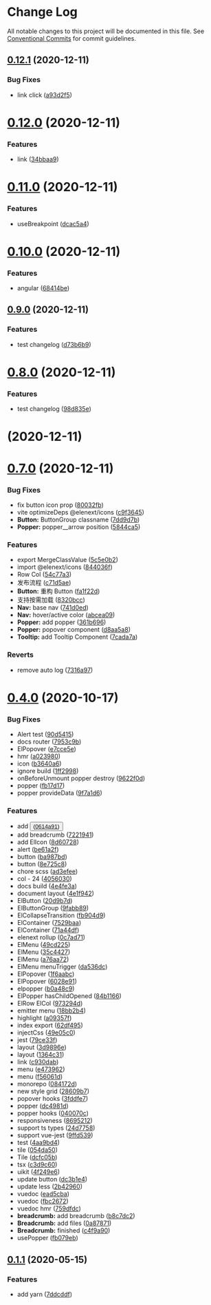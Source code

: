 # Change Log

All notable changes to this project will be documented in this file.
See [Conventional Commits](https://conventionalcommits.org) for commit guidelines.

## [0.12.1](https://github.com/JasKang/elenext/compare/v0.12.0...v0.12.1) (2020-12-11)


### Bug Fixes

* link click ([a93d2f5](https://github.com/JasKang/elenext/commit/a93d2f52c8ebda05874817c59dd6ecc7ec9de018))





# [0.12.0](https://github.com/JasKang/elenext/compare/v0.11.0...v0.12.0) (2020-12-11)


### Features

* link ([34bbaa9](https://github.com/JasKang/elenext/commit/34bbaa9651d81011e77c580fd5d6effd4b4c685d))





# [0.11.0](https://github.com/JasKang/elenext/compare/v0.10.0...v0.11.0) (2020-12-11)


### Features

* useBreakpoint ([dcac5a4](https://github.com/JasKang/elenext/commit/dcac5a40d0bf6bbdb554e6aa4d2c60c51787d345))





# [0.10.0](https://github.com/JasKang/elenext/compare/v0.9.0...v0.10.0) (2020-12-11)


### Features

* angular ([68414be](https://github.com/JasKang/elenext/commit/68414be1f76fdf463ad8b25ea586bf7c98e02cc7))





## [0.9.0](https://github.com/JasKang/elenext/compare/v0.8.0...v0.9.0) (2020-12-11)


### Features

* test changelog ([d73b6b9](https://github.com/JasKang/elenext/commit/d73b6b9f256eb60e570a1bcb44b75cff3cd2ec9d))



# [0.8.0](https://github.com/JasKang/elenext/compare/v0.7.0...v0.8.0) (2020-12-11)


### Features

* test changelog ([98d835e](https://github.com/JasKang/elenext/commit/98d835e906f7dca19eeceeb3559193908d90f9af))





# [](https://github.com/JasKang/elenext/compare/v0.7.0...v) (2020-12-11)

# [0.7.0](https://github.com/JasKang/elenext/compare/0.4.0...v0.7.0) (2020-12-11)

### Bug Fixes

- fix button icon prop ([80032fb](https://github.com/JasKang/elenext/commit/80032fb72e55691adde54e85f7710a669c68af39))
- vite optimizeDeps @elenext/icons ([c9f3645](https://github.com/JasKang/elenext/commit/c9f3645cc37986250628e91cc9213267e0b9e966))
- **Button:** ButtonGroup classname ([7dd9d7b](https://github.com/JasKang/elenext/commit/7dd9d7b35a50eb58fc05326666b75d65f65e1fe6))
- **Popper:** popper\_\_arrow position ([5844ca5](https://github.com/JasKang/elenext/commit/5844ca594eef446a246a0a20649926de55dfa7af))

### Features

- export MergeClassValue ([5c5e0b2](https://github.com/JasKang/elenext/commit/5c5e0b2f0eaeb7002a1933703c7e581bea6a1bf2))
- import @elenext/icons ([844036f](https://github.com/JasKang/elenext/commit/844036fe74aa2b4d1eb0abab000cfd34329cb6cc))
- Row Col ([54c77a3](https://github.com/JasKang/elenext/commit/54c77a36efd8b5bd31d6b999a2cfb22263d5605e))
- 发布流程 ([c71d5ae](https://github.com/JasKang/elenext/commit/c71d5ae274e5d0babdebcf3bf82e0807603e8af9))
- **Button:** 重构 Button ([fa1f22d](https://github.com/JasKang/elenext/commit/fa1f22ded521cab632b4b1ff6ddf87b21c310128))
- 支持按需加载 ([8320bcc](https://github.com/JasKang/elenext/commit/8320bcc0a2afbd0346348ce07b182a2c220d74c4))
- **Nav:** base nav ([741d0ed](https://github.com/JasKang/elenext/commit/741d0ed472b6eedf1ee7639542e34a2124fbb3cc))
- **Nav:** hover/active color ([abcea09](https://github.com/JasKang/elenext/commit/abcea096f8269af5a5ff6561651970e607bb7996))
- **Popper:** add popper ([361b696](https://github.com/JasKang/elenext/commit/361b696b078a30ba79e702977c6c1240c88b4c9c))
- **Popper:** popover component ([d8aa5a8](https://github.com/JasKang/elenext/commit/d8aa5a8bf0bd20084e40cbb03f6c96f6d432e3fe))
- **Tooltip:** add Tooltip Component ([7cada7a](https://github.com/JasKang/elenext/commit/7cada7a273b14c2bea26778541163354c90b72e8))

### Reverts

- remove auto log ([7316a97](https://github.com/JasKang/elenext/commit/7316a975a945a38a496cce5720c56d39ca9bfca1))

# [0.4.0](https://github.com/JasKang/elenext/compare/v0.1.1...0.4.0) (2020-10-17)

### Bug Fixes

- Alert test ([90d5415](https://github.com/JasKang/elenext/commit/90d5415a780802ba842f34aec0387bde7882abce))
- docs router ([7953c9b](https://github.com/JasKang/elenext/commit/7953c9b21ab0c730583ffa016deb4783061712c0))
- ElPopover ([e7cce5e](https://github.com/JasKang/elenext/commit/e7cce5e84bac1d998e6dce6ce00d61e3131d061c))
- hmr ([a023980](https://github.com/JasKang/elenext/commit/a023980945e4562f17e16dd80002a15718329af9))
- icon ([b3640a6](https://github.com/JasKang/elenext/commit/b3640a6a1d5327836ef41934f6b76e751a68e020))
- ignore build ([1ff2998](https://github.com/JasKang/elenext/commit/1ff299834f05161175c8b177989b059fa64198d5))
- onBeforeUnmount popper destroy ([9622f0d](https://github.com/JasKang/elenext/commit/9622f0deab820c5a67c9c92644051b24115bd1dc))
- popper ([fb17d17](https://github.com/JasKang/elenext/commit/fb17d17e2cc6ac272d4f5ae482162a8b6471a963))
- popper provideData ([9f7a1d6](https://github.com/JasKang/elenext/commit/9f7a1d6e8066058a31ebfc0f6b6fd21392b3c030))

### Features

- add <button> ([0614a91](https://github.com/JasKang/elenext/commit/0614a916a094bd7f062b1524a437223d5dad6136))
- add breadcrumb ([7221941](https://github.com/JasKang/elenext/commit/72219415a05d92bb9e5edf4571003c1f9f1aeda3))
- add ElIcon ([8d60728](https://github.com/JasKang/elenext/commit/8d6072851e1c8e3cd904f383260390067d4e48d3))
- alert ([be61a2f](https://github.com/JasKang/elenext/commit/be61a2ffa4d2af7ead9991476d0791cef481be69))
- button ([ba987bd](https://github.com/JasKang/elenext/commit/ba987bd899b840e1caad29bf304113e02408ed4c))
- button ([8e725c8](https://github.com/JasKang/elenext/commit/8e725c8fdaa6481dbc8dad03a76be9ca730ee903))
- chore scss ([ad3efee](https://github.com/JasKang/elenext/commit/ad3efeebf6aea8d1d09f434dd54f6730c01b2945))
- col - 24 ([4056030](https://github.com/JasKang/elenext/commit/4056030fc3a79f74dc68d6714bd81c6756b03dc3))
- docs build ([4e4fe3a](https://github.com/JasKang/elenext/commit/4e4fe3af072a43510208806d8c98e31c4aad6898))
- document layout ([4e1f942](https://github.com/JasKang/elenext/commit/4e1f942792580537dff6d5e250ddc19ffe14e774))
- ElButton ([20d9b7d](https://github.com/JasKang/elenext/commit/20d9b7d20b80a0ed38f2f2603c839d6fa2459f28))
- ElButtonGroup ([9fabb89](https://github.com/JasKang/elenext/commit/9fabb890ef80a3ce3db46c6f2e381c17069754ec))
- ElCollapseTransition ([fb904d9](https://github.com/JasKang/elenext/commit/fb904d9d732115c366248b1236b24ef4e009eabd))
- ElContainer ([7529baa](https://github.com/JasKang/elenext/commit/7529baa630a39a5e2d5804d77d765b10a62fec46))
- ElContainer ([71a44df](https://github.com/JasKang/elenext/commit/71a44dfecba061d7a9cbdc75de21f9b078b22730))
- elenext rollup ([0c7ad71](https://github.com/JasKang/elenext/commit/0c7ad7148630436dab7eecaa244c17d5ae74a7e2))
- ElMenu ([49cd225](https://github.com/JasKang/elenext/commit/49cd2250c8e81fa98673458ade739f70f5a12970))
- ElMenu ([35c4427](https://github.com/JasKang/elenext/commit/35c4427571ad653f4113ad48103d4d3d34b2ec99))
- ElMenu ([a76aa72](https://github.com/JasKang/elenext/commit/a76aa72496edfd1b0147946032b20a9c8961677f))
- ElMenu menuTrigger ([da536dc](https://github.com/JasKang/elenext/commit/da536dc53ac53622d7c1440369ab4172ee5086a0))
- ElPopover ([1f6aabc](https://github.com/JasKang/elenext/commit/1f6aabcbf1b271269b29e10e6f809dad95d41656))
- ElPopover ([6028e91](https://github.com/JasKang/elenext/commit/6028e918e1c30e809a6b8e32c41f16e94c5f7329))
- elpopper ([b0a48c9](https://github.com/JasKang/elenext/commit/b0a48c93c0de9cfb4a4ac5e40032367de427a72a))
- ElPopper hasChildOpened ([84b1166](https://github.com/JasKang/elenext/commit/84b1166efd997ceacbb358054aab980c7636231a))
- ElRow ElCol ([973294d](https://github.com/JasKang/elenext/commit/973294d02d5160f0414266ce2aa8ae3ed6f83ca5))
- emitter menu ([18bb2b4](https://github.com/JasKang/elenext/commit/18bb2b4646d845a7fe3e12e9f72b0f348fc8e09d))
- highlight ([a09357f](https://github.com/JasKang/elenext/commit/a09357f13cdb6524d423ea05cae4c2938f7376d2))
- index export ([62df495](https://github.com/JasKang/elenext/commit/62df495e04359b99dfdea47c9d18725c8c0524bb))
- injectCss ([49e05c0](https://github.com/JasKang/elenext/commit/49e05c02fb0bc1ea831cc44eaea42f173c6ea80e))
- jest ([79ce33f](https://github.com/JasKang/elenext/commit/79ce33f7665b470584e9efddd4c9eca16e7fa8f3))
- layout ([3d9896e](https://github.com/JasKang/elenext/commit/3d9896e64f8eadacdff97d2072d69483943fbaa0))
- layout ([1364c31](https://github.com/JasKang/elenext/commit/1364c31e0bd951c83dea8b66b93be29edee30a97))
- link ([c930dab](https://github.com/JasKang/elenext/commit/c930dab1f73263d6d4e3ae6a848e18c4ae19b3b8))
- menu ([e473962](https://github.com/JasKang/elenext/commit/e47396216cb21689f4d226901d91f73f9e510199))
- menu ([f56061d](https://github.com/JasKang/elenext/commit/f56061d272ee07830d20e85eac092ef53329dbbe))
- monorepo ([084172d](https://github.com/JasKang/elenext/commit/084172dd5f9bffcab921d4f41b450eef8056ab69))
- new style grid ([28609b7](https://github.com/JasKang/elenext/commit/28609b751647f7919e2387a20d3c4d2b2e9cbdfd))
- popover hooks ([3fddfe7](https://github.com/JasKang/elenext/commit/3fddfe7dd7979a2154e52c0f43531d54945a2271))
- popper ([dc4981d](https://github.com/JasKang/elenext/commit/dc4981dd408bc4d47f895708eb3a007709e86d45))
- popper hooks ([040070c](https://github.com/JasKang/elenext/commit/040070c8a52bd9aaa3147cf747034bce95b9e699))
- responsiveness ([8695212](https://github.com/JasKang/elenext/commit/86952123ba85a74de54ea94724e8da142f3c01f1))
- support ts types ([24d7758](https://github.com/JasKang/elenext/commit/24d7758547f805fe79f5f0573a83c6a141489350))
- support vue-jest ([9ffd539](https://github.com/JasKang/elenext/commit/9ffd539aeb001f51ed25d7bf7967f374ab2c20c4))
- test ([4aa9bd4](https://github.com/JasKang/elenext/commit/4aa9bd4008980cfe1f3010f34b4c716c195ffb45))
- tile ([054da50](https://github.com/JasKang/elenext/commit/054da506b8743964617016a7a4977b18ce03d96c))
- Tile ([dcfc05b](https://github.com/JasKang/elenext/commit/dcfc05be5bc11563787ad8478796b468efbe9d19))
- tsx ([c3d9c60](https://github.com/JasKang/elenext/commit/c3d9c601b1532b2fb1578911a480ea0427972007))
- uikit ([4f249e6](https://github.com/JasKang/elenext/commit/4f249e624c7d4cc9fa356221bd862fccf0b146bb))
- update button ([dc3b1e4](https://github.com/JasKang/elenext/commit/dc3b1e49834eaac49c473a508ccd00995dd792b2))
- update less ([2b42960](https://github.com/JasKang/elenext/commit/2b42960d8762032b4a82e3264900570bdf25509c))
- vuedoc ([ead5cba](https://github.com/JasKang/elenext/commit/ead5cba87fb06aa0018204d3bf890063934fc1a1))
- vuedoc ([fbc2672](https://github.com/JasKang/elenext/commit/fbc267244be3e28acfc53a1edec9d361eb55dfd9))
- vuedoc hmr ([759dfdc](https://github.com/JasKang/elenext/commit/759dfdc7e04a40096bb34c42908e9ddff4e05973))
- **breadcrumb:** add breadcrumb ([b8c7dc2](https://github.com/JasKang/elenext/commit/b8c7dc2d3b7a3d4b7b1e02a16943582fc4cda17f))
- **Breadcrumb:** add files ([0a87871](https://github.com/JasKang/elenext/commit/0a87871ca4ca8dc3a5e907024f6b87601fd36ccf))
- **Breadcrumb:** finished ([c4f9a90](https://github.com/JasKang/elenext/commit/c4f9a905fa68c6ec9592acdaa16c41989bc7de34))
- usePopper ([fb079eb](https://github.com/JasKang/elenext/commit/fb079eb2e657578aac96acae36e10714f2b84506))

## [0.1.1](https://github.com/JasKang/elenext/compare/7ddcddfde4c39052f4bccc59639e7a3374b22ff6...v0.1.1) (2020-05-15)

### Features

- add yarn ([7ddcddf](https://github.com/JasKang/elenext/commit/7ddcddfde4c39052f4bccc59639e7a3374b22ff6))
